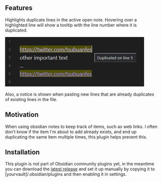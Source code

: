 ## Features

Highlights duplicate lines in the active open note. Hovering over a highlighted line will show a tooltip with the line number where it is duplicated.

![Example 1](example1.png)

Also, a notice is shown when pasting new lines that are already duplicates of existing lines in the file.

## Motivation

When using obsidian notes to keep track of items, such as web links. I often don't know if the item I'm about to add already exists, and end up duplicating the same item multiple times, this plugin helps prevent this.

## Installation

This plugin is not part of Obsidian community plugins yet, in the meantime you can download the [latest release](https://github.com/Wishmater/obsidian-plugin-duplicate-detector/releases/latest) and set it up manually by copying it to [yourvault]/.obsidian/plugins and then enabling it in settings.
